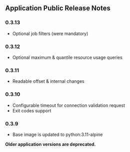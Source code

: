 ## Application Public Release Notes

### 0.3.13
- Optional job filters (were mandatory)

### 0.3.12
- Optional maximum & quantile resource usage queries

### 0.3.11
- Readable offset & internal changes

### 0.3.10
- Configurable timeout for connection validation request
- Exit codes support

### 0.3.9
- Base image is updated to python:3.11-alpine

**Older application versions are deprecated.**